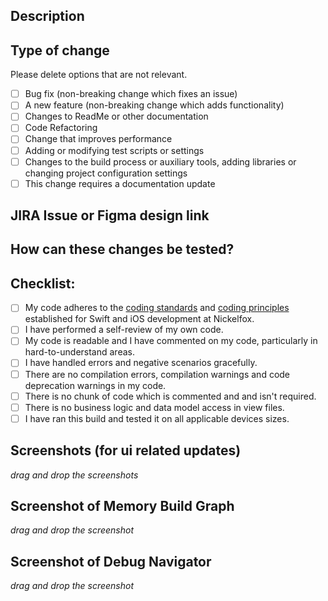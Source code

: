 ## Description

## Type of change

Please delete options that are not relevant.

- [ ] Bug fix (non-breaking change which fixes an issue)
- [ ] A new feature (non-breaking change which adds functionality)
- [ ] Changes to ReadMe or other documentation
- [ ] Code Refactoring
- [ ] Change that improves performance
- [ ] Adding or modifying test scripts or settings
- [ ] Changes to the build process or auxiliary tools, adding libraries or changing project configuration settings
- [ ] This change requires a documentation update

## JIRA Issue or Figma design link



## How can these changes be tested?



## Checklist:

- [ ] My code adheres to the [coding standards](https://wiki.nickelfox.com/books/ios-development/page/swift-coding-standards) and [coding principles](https://wiki.nickelfox.com/books/ios-development/page/coding-principles) established for Swift and iOS development at Nickelfox.
- [ ] I have performed a self-review of my own code.
- [ ] My code is readable and I have commented on my code, particularly in hard-to-understand areas.
- [ ] I have handled errors and negative scenarios gracefully.
- [ ] There are no compilation errors, compilation warnings and code deprecation warnings in my code.
- [ ] There is no chunk of code which is commented and and isn't required.
- [ ] There is no business logic and data model access in view files.
- [ ] I have ran this build and tested it on all applicable devices sizes.

## Screenshots (for ui related updates)
*drag and drop the screenshots*

## Screenshot of Memory Build Graph
*drag and drop the screenshot*

## Screenshot of Debug Navigator
*drag and drop the screenshot*
